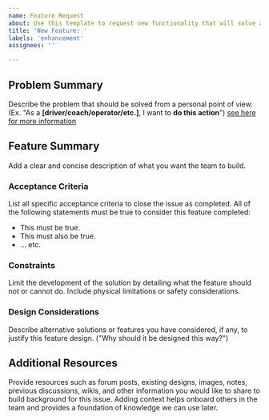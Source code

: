 ```yaml
---
name: Feature Request
about: Use this template to request new functionality that will solve an existing problem.
title: 'New Feature: '
labels: 'enhancement'
assignees: ''

---
```


## Problem Summary
Describe the problem that should be solved from a personal point of view. (Ex. "As a __\[driver/coach/operator/etc.\]__, I want to __do this action__") [see here for more information](https://www.atlassian.com/agile/project-management/user-stories)

## Feature Summary 
Add a clear and concise description of what you want the team to build.

### Acceptance Criteria
List all specific acceptance criteria to close the issue as completed. All of the following statements must be true to consider this feature completed:

- This must be true. 
- This must also be true. 
- ... etc. 

### Constraints
Limit the development of the solution by detailing what the feature should not or cannot do. Include physical limitations or safety considerations. 

### Design Considerations
Describe alternative solutions or features you have considered, if any, to justify this feature design. ("Why should it be designed this way?")

## Additional Resources
Provide resources such as forum posts, existing designs, images, notes, previous discussions, wikis, and other information you would like to share to build background for this issue. Adding context helps onboard others in the team and provides a foundation of knowledge we can use later. 